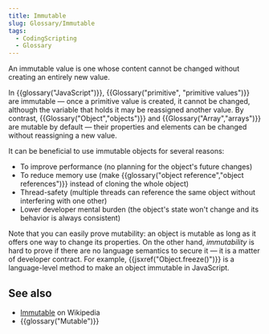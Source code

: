 ```yaml
---
title: Immutable
slug: Glossary/Immutable
tags:
  - CodingScripting
  - Glossary
---
```


An immutable value is one whose content cannot be changed without creating an entirely new value.

In {{glossary("JavaScript")}}, {{Glossary("primitive", "primitive values")}} are immutable — once a primitive value is created, it cannot be changed, although the variable that holds it may be reassigned another value.
By contrast, {{Glossary("Object","objects")}} and {{Glossary("Array","arrays")}} are mutable by default — their properties and elements can be changed without reassigning a new value.

It can be beneficial to use immutable objects for several reasons:

- To improve performance (no planning for the object's future changes)
- To reduce memory use (make {{glossary("object reference","object references")}} instead of cloning the whole object)
- Thread-safety (multiple threads can reference the same object without interfering with one other)
- Lower developer mental burden (the object's state won't change and its behavior is always consistent)

Note that you can easily prove mutability: an object is mutable as long as it offers one way to change its properties. On the other hand, _immutability_ is hard to prove if there are no language semantics to secure it — it is a matter of developer contract. For example, {{jsxref("Object.freeze()")}} is a language-level method to make an object immutable in JavaScript.

## See also

- [Immutable](https://en.wikipedia.org/wiki/Immutable_object) on Wikipedia
- {{glossary("Mutable")}}
